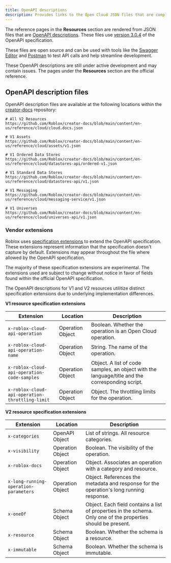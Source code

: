```yaml
---
title: OpenAPI descriptions
description: Provides links to the Open Cloud JSON files that are compliant to the OpenAPI Specification, explains their use cases, and outlines additional information.
---
```


The reference pages in the **Resources** section are rendered from JSON files that are [OpenAPI descriptions](https://learn.openapis.org/glossary.html). These files use [version 3.0.4](https://spec.openapis.org/oas/v3.0.4) of the OpenAPI specification.

These files are open source and can be used with tools like the [Swagger Editor](https://editor.swagger.io/) and [Postman](https://www.postman.com/) to test API calls and help streamline development.

These OpenAPI descriptions are still under active development and may contain issues. The pages under the **Resources** section are the official reference.

## OpenAPI description files

OpenAPI description files are available at the following locations within the [creator-docs](https://github.com/Roblox/creator-docs/tree/main/content/en-us/reference/cloud) repository:

```text
# All V2 Resources
https://github.com/Roblox/creator-docs/blob/main/content/en-us/reference/cloud/cloud.docs.json

# V1 Assets
https://github.com/Roblox/creator-docs/blob/main/content/en-us/reference/cloud/assets/v1.json

# V1 Ordered Data Stores
https://github.com/Roblox/creator-docs/blob/main/content/en-us/reference/cloud/datastores-api/ordered-v1.json

# V1 Standard Data Stores
https://github.com/Roblox/creator-docs/blob/main/content/en-us/reference/cloud/datastores-api/v1.json

# V1 Messaging
https://github.com/Roblox/creator-docs/blob/main/content/en-us/reference/cloud/messaging-service/v1.json

# V1 Universes
https://github.com/Roblox/creator-docs/blob/main/content/en-us/reference/cloud/universes-api/v1.json
```

### Vendor extensions

Roblox uses [specification extensions](https://spec.openapis.org/oas/v3.0.4#specification-extensions) to extend the OpenAPI specification. These extensions represent information that the specification doesn't capture by default. Extensions may appear throughout the file where allowed by the OpenAPI specification.

The majority of these specification extensions are experimental. The extensions used are subject to change without notice in favor of fields found within the official OpenAPI specification.

<Alert severity="info">
The OpenAPI descriptions for V1 and V2 resources utilitize distinct specification extensions due to underlying implementation differences.
</Alert>

**V1 resource specification extensions**

| Extension                                       	| Location         	| Description                                                                                     	|
|-------------------------------------------------	|------------------	|-------------------------------------------------------------------------------------------------	|
| `x-roblox-cloud-api-operation`                  	| Operation Object 	| Boolean. Whether the operation is an Open Cloud operation.                                      	|
| `x-roblox-cloud-api-operation-name`             	| Operation Object 	| String. The name of the operation.                                                              	|
| `x-roblox-cloud-api-operation-code-samples`     	| Operation Object 	| Object. A list of code samples, an object with the language/title and the corresponding script. 	|
| `x-roblox-cloud-api-operation-throttling-limit` 	| Operation Object 	| Object. The throttling limits for the operation.                                                	|

**V2 resource specification extensions**

| Extension                             	| Location         	| Description                                                                                                   	|
|---------------------------------------	|------------------	|---------------------------------------------------------------------------------------------------------------	|
| `x-categories`                        	| OpenAPI Object   	| List of strings. All resource categories.                                                                     	|
| `x-visibility`                        	| Operation Object 	| Boolean. The visibility of the operation.                                                                     	|
| `x-roblox-docs`                       	| Operation Object 	| Object. Associates an operation with a category and resource.                                                 	|
| `x-long-running-operation-parameters` 	| Operation Object 	| Object. References the metadata and response for the operation's long running response.                       	|
| `x-oneOf`                             	| Schema Object    	| Object. Each field contains a list of properties in the schema. Only one of the properties should be present. 	|
| `x-resource`                          	| Schema Object    	| Boolean. Whether the schema is a resource.                                                                    	|
| `x-immutable`                         	| Schema Object    	| Boolean. Whether the schema is immutable.                                                                     	|

